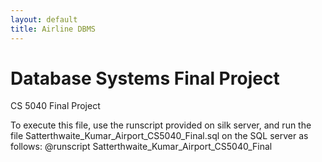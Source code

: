 ```yaml
---
layout: default
title: Airline DBMS
---
```



# Database Systems Final Project
CS 5040 Final Project

To execute this file, use the runscript provided on silk server, and run the file Satterthwaite_Kumar_Airport_CS5040_Final.sql on the SQL server as follows: @runscript Satterthwaite_Kumar_Airport_CS5040_Final
